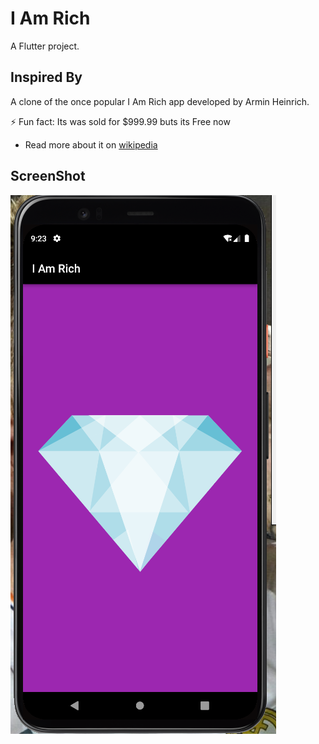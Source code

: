 # I Am Rich

A Flutter project.

## Inspired By
A clone of the once popular I Am Rich app developed by Armin Heinrich. 

⚡ Fun fact: Its was sold for $999.99 buts its Free now
- Read more about it on  [wikipedia](https://en.wikipedia.org/wiki/I_Am_Rich)
## ScreenShot
![App Screenshot](https://github.com/MithunVinayak/I-am-Rich/blob/master/Screenshot.png)
